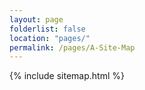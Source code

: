 ```yaml
---
layout: page
folderlist: false
location: "pages/"
permalink: /pages/A-Site-Map
---
```


{% include sitemap.html %}